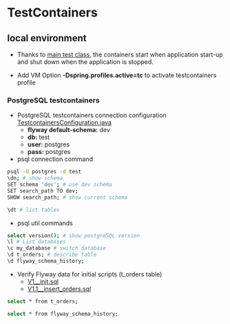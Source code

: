 
# TestContainers

## local environment
- Thanks to [main test class](src%2Ftest%2Fjava%2Fcom%2Fdemwob%2Ftraining%2Forder%2FTestOrderServiceApplication.java), the containers start when application start-up and shut down when the application is stopped.

- Add VM Option **-Dspring.profiles.active=tc** to activate testcontainers profile

### PostgreSQL testcontainers 
- PostgreSQL testcontainers connection configuration [TestcontainersConfiguration.java](src%2Ftest%2Fjava%2Fcom%2Fdemwob%2Ftraining%2Forder%2FTestcontainersConfiguration.java)
  - **flyway default-schema:** dev
  - **db:** test
  - **user:** postgres
  - **pass:** postgres
- psql connection command
```bash
psql -U postgres -d test
\dn; # show schema
SET schema 'dev'; # use dev schema
SET search_path TO dev;
SHOW search_path; # show current schema

\dt # list tables
```
- psql util commands
```bash
select version(); # show postgreSQL version
\l # List databases
\c my_database # switch database
\d t_orders; # describe table
\d flyway_schema_history;
```
- Verify Flyway data for initial scripts (t_orders table)
  - [V1__init.sql](src%2Fmain%2Fresources%2Fdb%2Fmigration%2Fstructure%2FV1__init.sql)
  - [V1.1__insert_orders.sql](src%2Fmain%2Fresources%2Fdb%2Fmigration%2Fdata%2FV1.1__insert_orders.sql)
```bash
select * from t_orders;

select * from flyway_schema_history;
```
